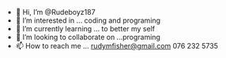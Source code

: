 - 👋 Hi, I’m @Rudeboyz187
- 👀 I’m interested in ... coding and programing
- 🌱 I’m currently learning ... to better my self
- 💞️ I’m looking to collaborate on ...programing 
- 📫 How to reach me ... rudymfisher@gmail.com
      076 232 5735

<!---
Rudeboyz187/Rudeboyz187 is a ✨ special ✨ repository because its `README.md` (this file) appears on your GitHub profile.
You can click the Preview link to take a look at your changes.
--->
